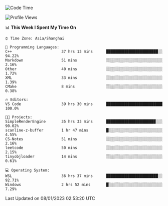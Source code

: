 <!--START_SECTION:waka-->
![Code Time](http://img.shields.io/badge/Code%20Time-562%20hrs%2053%20mins-blue)

![Profile Views](http://img.shields.io/badge/Profile%20Views-1-blue)

📊 **This Week I Spent My Time On** 

```text
⌚︎ Time Zone: Asia/Shanghai

💬 Programming Languages: 
C++                      37 hrs 13 mins      ███████████████████████░░   94.22% 
Markdown                 51 mins             ░░░░░░░░░░░░░░░░░░░░░░░░░   2.16% 
Other                    40 mins             ░░░░░░░░░░░░░░░░░░░░░░░░░   1.72% 
XML                      33 mins             ░░░░░░░░░░░░░░░░░░░░░░░░░   1.39% 
CMake                    8 mins              ░░░░░░░░░░░░░░░░░░░░░░░░░   0.38%

🔥 Editors: 
VS Code                  39 hrs 30 mins      █████████████████████████   100.0%

🐱‍💻 Projects: 
SimpleRenderEngine       35 hrs 33 mins      ██████████████████████░░░   90.02% 
scanline-z-buffer        1 hr 47 mins        █░░░░░░░░░░░░░░░░░░░░░░░░   4.55% 
CS-Notes                 51 mins             ░░░░░░░░░░░░░░░░░░░░░░░░░   2.16% 
leetcode                 50 mins             ░░░░░░░░░░░░░░░░░░░░░░░░░   2.15% 
tinyobjloader            14 mins             ░░░░░░░░░░░░░░░░░░░░░░░░░   0.61%

💻 Operating System: 
WSL                      36 hrs 37 mins      ███████████████████████░░   92.71% 
Windows                  2 hrs 52 mins       █░░░░░░░░░░░░░░░░░░░░░░░░   7.29%

```


 Last Updated on 08/01/2023 02:53:20 UTC
<!--END_SECTION:waka-->